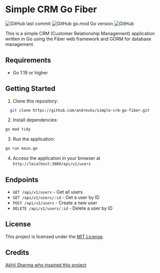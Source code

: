 # Simple CRM Go Fiber

![GitHub last commit](https://img.shields.io/github/last-commit/andrevks/simple-crm-go-fiber?style=flat-square)
![GitHub go.mod Go version](https://img.shields.io/github/go-mod/go-version/andrevks/simple-crm-go-fiber?style=flat-square)
![GitHub](https://img.shields.io/github/license/andrevks/simple-crm-go-fiber?style=flat-square)

This is a simple CRM (Customer Relationship Management) application written in Go using the Fiber web framework and GORM for database management.

## Requirements

* Go 1.19 or higher

## Getting Started

1. Clone this repository:

```sh
  git clone https://github.com/andrevks/simple-crm-go-fiber.git
```

2. Install dependencies:
```sh
go mod tidy
```
3. Run the application:

```sh
go run main.go
```

4. Access the application in your browser at `http://localhost:3000/api/v1/users`

## Endpoints

* `GET /api/v1/users` - Get all users
* `GET /api/v1/users/:id` - Get a user by ID
* `POST /api/v1/users` - Create a new user
* `DELETE /api/v1/users/:id` - Delete a user by ID


## License

This project is licensed under the [MIT License](LICENSE).

## Credits 

[Akhil Sharma who inspired this project](https://www.youtube.com/@AkhilSharmaTech)
